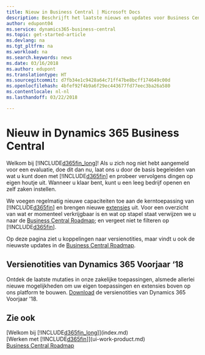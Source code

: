 ```yaml
---
title: Nieuw in Business Central | Microsoft Docs
description: Beschrijft het laatste nieuws en updates voor Business Central.
author: edupont04
ms.service: dynamics365-business-central
ms.topic: get-started-article
ms.devlang: na
ms.tgt_pltfrm: na
ms.workload: na
ms.search.keywords: news
ms.date: 03/16/2018
ms.author: edupont
ms.translationtype: HT
ms.sourcegitcommit: d7fb34e1c9428a64c71ff47be8bcff174649c00d
ms.openlocfilehash: 4bfef92f4b9a6f29ec443677fd77eec3ba26a580
ms.contentlocale: nl-nl
ms.lasthandoff: 03/22/2018

---
```

# <a name="whats-new-in-dynamics-365-business-central"></a>Nieuw in Dynamics 365 Business Central
Welkom bij [!INCLUDE[d365fin_long](includes/d365fin_long_md.md)]! Als u zich nog niet hebt aangemeld voor een evaluatie, doe dit dan nu, laat ons u door de basis begeleiden van wat u kunt doen met [!INCLUDE[d365fin](includes/d365fin_md.md)] en probeer vervolgens dingen op eigen houtje uit. Wanneer u klaar bent, kunt u een leeg bedrijf openen en zelf zaken instellen.  

We voegen regelmatig nieuwe capaciteiten toe aan de kerntoepassing van [!INCLUDE[d365fin](includes/d365fin_md.md)] en brengen nieuwe [extensies](ui-extensions.md) uit. Voor een overzicht van wat er momenteel verkrijgbaar is en wat op stapel staat verwijzen we u naar de [Business Central Roadmap](https://roadmap.dynamics.com/); en vergeet niet te filteren op [!INCLUDE[d365fin](includes/d365fin_md.md)].  

Op deze pagina ziet u koppelingen naar versienotities, maar vindt u ook de nieuwste updates in de [Business Central Roadmap](https://roadmap.dynamics.com/).

## <a name="dynamics-365-spring-18-release-notes"></a>Versienotities van Dynamics 365 Voorjaar ‘18
Ontdek de laatste mutaties in onze zakelijke toepassingen, alsmede allerlei nieuwe mogelijkheden om uw eigen toepassingen en extensies boven op ons platform te bouwen. [Download](https://aka.ms/businessappsreleasenotes) de versienotities van Dynamics 365 Voorjaar '18.


## <a name="see-also"></a>Zie ook
[Welkom bij [!INCLUDE[d365fin_long](includes/d365fin_long_md.md)]](index.md)  
[Werken met [!INCLUDE[d365fin](includes/d365fin_md.md)]](ui-work-product.md)  
[Business Central Roadmap](https://roadmap.dynamics.com/)  

